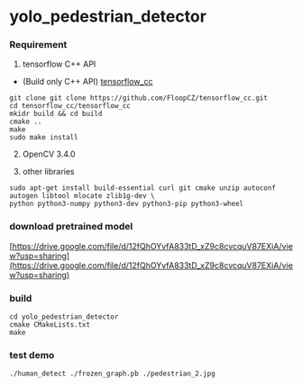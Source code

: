 # yolo_pedestrian_detector

### Requirement

1. tensorflow C++ API
  * (Build only C++ API) [tensorflow_cc](https://github.com/FloopCZ/tensorflow_cc)  

```
git clone git clone https://github.com/FloopCZ/tensorflow_cc.git
cd tensorflow_cc/tensorflow_cc
mkidr build && cd build
cmake ..
make
sudo make install
```


2. OpenCV 3.4.0


3. other libraries  


```
sudo apt-get install build-essential curl git cmake unzip autoconf autogen libtool mlocate zlib1g-dev \
python python3-numpy python3-dev python3-pip python3-wheel
```

### download pretrained model

[https://drive.google.com/file/d/12fQhOYvfA833tD_xZ9c8cvcquV87EXiA/view?usp=sharing](https://drive.google.com/file/d/12fQhOYvfA833tD_xZ9c8cvcquV87EXiA/view?usp=sharing)

### build

```
cd yolo_pedestrian_detector
cmake CMakeLists.txt
make
```

### test demo

```
./human_detect ./frozen_graph.pb ./pedestrian_2.jpg
```
